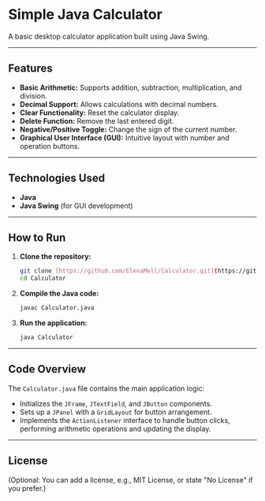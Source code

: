 # Simple Java Calculator

A basic desktop calculator application built using Java Swing. 

---

## Features

* **Basic Arithmetic:** Supports addition, subtraction, multiplication, and division.
* **Decimal Support:** Allows calculations with decimal numbers.
* **Clear Functionality:** Reset the calculator display.
* **Delete Function:** Remove the last entered digit.
* **Negative/Positive Toggle:** Change the sign of the current number.
* **Graphical User Interface (GUI):** Intuitive layout with number and operation buttons.

---

## Technologies Used

* **Java**
* **Java Swing** (for GUI development)

---

## How to Run

1.  **Clone the repository:**
    ```bash
    git clone [https://github.com/ElenaMell/Calculator.git](https://github.com/ElenaMell/Calculator.git)
    cd Calculator
    ```
2.  **Compile the Java code:**
    ```bash
    javac Calculator.java
    ```
3.  **Run the application:**
    ```bash
    java Calculator
    ```

---

## Code Overview

The `Calculator.java` file contains the main application logic:
* Initializes the `JFrame`, `JTextField`, and `JButton` components.
* Sets up a `JPanel` with a `GridLayout` for button arrangement.
* Implements the `ActionListener` interface to handle button clicks, performing arithmetic operations and updating the display.

---

## License

(Optional: You can add a license, e.g., MIT License, or state "No License" if you prefer.)
